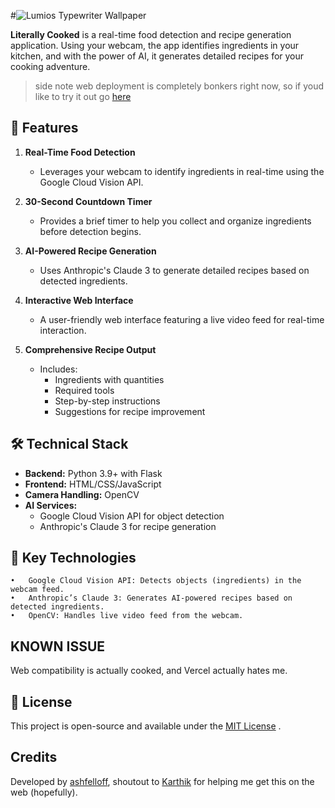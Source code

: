
#![Lumios Typewriter Wallpaper](https://github.com/user-attachments/assets/ee771fe0-856f-49ca-80c9-2f515a6f3728)


**Literally Cooked** is a real-time food detection and recipe generation application. Using your webcam, the app identifies ingredients in your kitchen, and with the power of AI, it generates detailed recipes for your cooking adventure. 
> side note web deployment is completely bonkers right now, so if youd like to try it out go [here](https://github.com/ashfelloff/literallycooked/tree/localver)

## 🚀 Features  

1. **Real-Time Food Detection**  
   - Leverages your webcam to identify ingredients in real-time using the Google Cloud Vision API.  

2. **30-Second Countdown Timer**  
   - Provides a brief timer to help you collect and organize ingredients before detection begins.  

3. **AI-Powered Recipe Generation**  
   - Uses Anthropic's Claude 3 to generate detailed recipes based on detected ingredients.  

4. **Interactive Web Interface**  
   - A user-friendly web interface featuring a live video feed for real-time interaction.  

5. **Comprehensive Recipe Output**  
   - Includes:  
     - Ingredients with quantities  
     - Required tools  
     - Step-by-step instructions  
     - Suggestions for recipe improvement  

## 🛠️ Technical Stack  

- **Backend:** Python 3.9+ with Flask  
- **Frontend:** HTML/CSS/JavaScript  
- **Camera Handling:** OpenCV  
- **AI Services:**  
  - Google Cloud Vision API for object detection  
  - Anthropic's Claude 3 for recipe generation  

## 🌟 Key Technologies
	•	Google Cloud Vision API: Detects objects (ingredients) in the webcam feed.
	•	Anthropic’s Claude 3: Generates AI-powered recipes based on detected ingredients.
	•	OpenCV: Handles live video feed from the webcam.

## KNOWN ISSUE
Web compatibility is actually cooked, and Vercel actually hates me. 

## 📝 License

This project is open-source and available under the [MIT License](https://opensource.org/licenses/MIT)  .

## Credits

Developed by [ashfelloff](https://github.com/ashfelloff), shoutout to [Karthik](https://github.com/emergenitro) for helping me get this on the web (hopefully).

